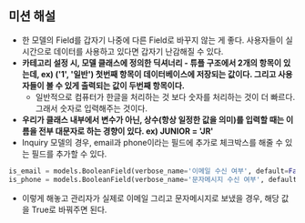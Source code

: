 ## 미션 해설
- 한 모델의 Field를 갑자기 나중에 다른 Field로 바꾸지 않는 게 좋다. 사용자들이 실시간으로 데이터를 사용하고 있다면 갑자기 난감해질 수 있다. 
- **카테고리 설정 시, 모델 클래스에 정의한 딕셔너리 - 튜플 구조에서 2개의 항목이 있는데, ex) ('1', '일반') 첫번째 항목이 데이터베이스에 저장되는 값이다. 그리고 사용자들이 볼 수 있게 출력되는 값이
  두번째 항목이다.**
  - 일반적으로 컴퓨터가 한글을 처리하는 것 보다 숫자를 처리하는 것이 더 빠르다. 그래서 숫자로 입력해주는 것이다. 
- **우리가 클래스 내부에서 변수가 아닌, 상수(항상 일정한 값을 의미)를 입력할 때는 이름을 전부 대문자로 하는 경향이 있다. ex) JUNIOR = 'JR'**
- Inquiry 모델의 경우, email과 phone이라는 필드에 추가로 체크박스를 해줄 수 있는 필드를 추가할 수 있다.

```python
is_email = models.BooleanField(verbose_name='이메일 수신 여부', default=False)
is_phone = models.BooleanField(verbose_name='문자메시지 수신 여부', default=False)
```

- 이렇게 해놓고 관리자가 실제로 이메일 그리고 문자메시지로 보냈을 경우, 해당 값을 True로 바꿔주면 된다.
